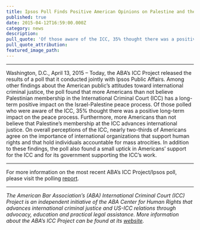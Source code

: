 ```yaml
---
title: Ipsos Poll Finds Positive American Opinions on Palestine and the ICC
published: true
date: 2015-04-12T16:59:00.000Z
category: news
description:
pull_quote: 'Of those aware of the ICC, 35% thought there was a positive long-term impact on the peace process. Furthermore, more Americans than not believe that Palestine’s membership at the ICC advances international justice.'
pull_quote_attribution:
featured_image_path:
---
```



---

Washington, D.C., April 13, 2015 – Today, the ABA’s ICC Project released the results of a poll that it conducted jointly with Ipsos Public Affairs. Among other findings about the American public’s attitudes toward international criminal justice, the poll found that more Americans than not believe Palestinian membership in the International Criminal Court (ICC) has a long-term positive impact on the Israel-Palestine peace process. Of those polled who were aware of the ICC, 35% thought there was a positive long-term impact on the peace process. Furthermore, more Americans than not believe that Palestine’s membership at the ICC advances international justice. On overall perceptions of the ICC, nearly two-thirds of Americans agree on the importance of international organizations that support human rights and that hold individuals accountable for mass atrocities. In addition to these findings, the poll also found a small uptick in Americans’ support for the ICC and for its government supporting the ICC’s work.

---

For more information on the most recent ABA’s ICC Project/Ipsos poll, please visit the polling [report](https://www.international-criminal-justice-today.org/polling-data/2015/04/12/april-2015-ipsos-polling-data/).

---

*The American Bar Association’s (ABA) International Criminal Court (ICC) Project is an independent initiative of the ABA Center for Human Rights that advances international criminal justice and US-ICC relations through advocacy, education and practical legal assistance. More information about the ABA’s ICC Project can be found at its [website](http://www.aba-icc.org/).*